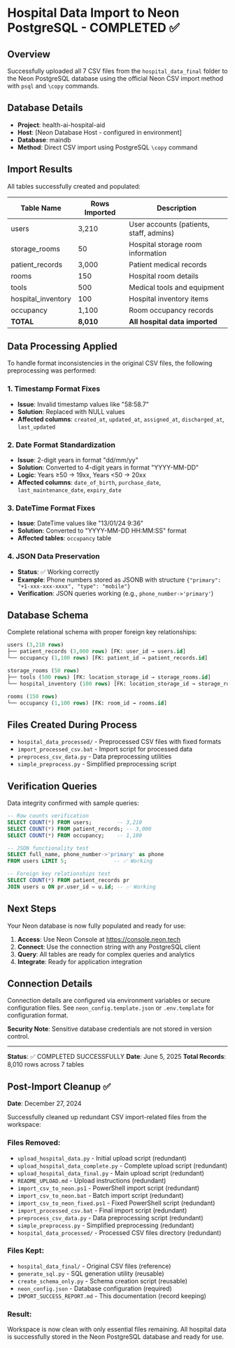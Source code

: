 # Hospital Data Import to Neon PostgreSQL - COMPLETED ✅

## Overview

Successfully uploaded all 7 CSV files from the `hospital_data_final` folder to the Neon PostgreSQL database using the official Neon CSV import method with `psql` and `\copy` commands.

## Database Details

- **Project**: health-ai-hospital-aid
- **Host**: [Neon Database Host - configured in environment]
- **Database**: maindb
- **Method**: Direct CSV import using PostgreSQL `\copy` command

## Import Results

All tables successfully created and populated:

| Table Name         | Rows Imported | Description                             |
| ------------------ | ------------- | --------------------------------------- |
| users              | 3,210         | User accounts (patients, staff, admins) |
| storage_rooms      | 50            | Hospital storage room information       |
| patient_records    | 3,000         | Patient medical records                 |
| rooms              | 150           | Hospital room details                   |
| tools              | 500           | Medical tools and equipment             |
| hospital_inventory | 100           | Hospital inventory items                |
| occupancy          | 1,100         | Room occupancy records                  |
| **TOTAL**          | **8,010**     | **All hospital data imported**          |

## Data Processing Applied

To handle format inconsistencies in the original CSV files, the following preprocessing was performed:

### 1. Timestamp Format Fixes

- **Issue**: Invalid timestamp values like "58:58.7"
- **Solution**: Replaced with NULL values
- **Affected columns**: `created_at`, `updated_at`, `assigned_at`, `discharged_at`, `last_updated`

### 2. Date Format Standardization

- **Issue**: 2-digit years in format "dd/mm/yy"
- **Solution**: Converted to 4-digit years in format "YYYY-MM-DD"
- **Logic**: Years ≥50 → 19xx, Years <50 → 20xx
- **Affected columns**: `date_of_birth`, `purchase_date`, `last_maintenance_date`, `expiry_date`

### 3. DateTime Format Fixes

- **Issue**: DateTime values like "13/01/24 9:36"
- **Solution**: Converted to "YYYY-MM-DD HH:MM:SS" format
- **Affected tables**: `occupancy` table

### 4. JSON Data Preservation

- **Status**: ✅ Working correctly
- **Example**: Phone numbers stored as JSONB with structure `{"primary": "+1-xxx-xxx-xxxx", "type": "mobile"}`
- **Verification**: JSON queries working (e.g., `phone_number->'primary'`)

## Database Schema

Complete relational schema with proper foreign key relationships:

```sql
users (3,210 rows)
├── patient_records (3,000 rows) [FK: user_id → users.id]
└── occupancy (1,100 rows) [FK: patient_id → patient_records.id]

storage_rooms (50 rows)
├── tools (500 rows) [FK: location_storage_id → storage_rooms.id]
└── hospital_inventory (100 rows) [FK: location_storage_id → storage_rooms.id]

rooms (150 rows)
└── occupancy (1,100 rows) [FK: room_id → rooms.id]
```

## Files Created During Process

- `hospital_data_processed/` - Preprocessed CSV files with fixed formats
- `import_processed_csv.bat` - Import script for processed data
- `preprocess_csv_data.py` - Data preprocessing utilities
- `simple_preprocess.py` - Simplified preprocessing script

## Verification Queries

Data integrity confirmed with sample queries:

```sql
-- Row counts verification
SELECT COUNT(*) FROM users;        -- 3,210
SELECT COUNT(*) FROM patient_records; -- 3,000
SELECT COUNT(*) FROM occupancy;    -- 1,100

-- JSON functionality test
SELECT full_name, phone_number->'primary' as phone
FROM users LIMIT 5;               -- ✅ Working

-- Foreign key relationships test
SELECT COUNT(*) FROM patient_records pr
JOIN users u ON pr.user_id = u.id; -- ✅ Working
```

## Next Steps

Your Neon database is now fully populated and ready for use:

1. **Access**: Use Neon Console at https://console.neon.tech
2. **Connect**: Use the connection string with any PostgreSQL client
3. **Query**: All tables are ready for complex queries and analytics
4. **Integrate**: Ready for application integration

## Connection Details

Connection details are configured via environment variables or secure configuration files.
See `neon_config.template.json` or `.env.template` for configuration format.

**Security Note**: Sensitive database credentials are not stored in version control.

---

**Status**: ✅ COMPLETED SUCCESSFULLY
**Date**: June 5, 2025
**Total Records**: 8,010 rows across 7 tables

## Post-Import Cleanup ✅

**Date**: December 27, 2024

Successfully cleaned up redundant CSV import-related files from the workspace:

### Files Removed:

- `upload_hospital_data.py` - Initial upload script (redundant)
- `upload_hospital_data_complete.py` - Complete upload script (redundant)
- `upload_hospital_data_final.py` - Main upload script (redundant)
- `README_UPLOAD.md` - Upload instructions (redundant)
- `import_csv_to_neon.ps1` - PowerShell import script (redundant)
- `import_csv_to_neon.bat` - Batch import script (redundant)
- `import_csv_to_neon_fixed.ps1` - Fixed PowerShell script (redundant)
- `import_processed_csv.bat` - Final import script (redundant)
- `preprocess_csv_data.py` - Data preprocessing script (redundant)
- `simple_preprocess.py` - Simplified preprocessing (redundant)
- `hospital_data_processed/` - Processed CSV files directory (redundant)

### Files Kept:

- `hospital_data_final/` - Original CSV files (reference)
- `generate_sql.py` - SQL generation utility (reusable)
- `create_schema_only.py` - Schema creation script (reusable)
- `neon_config.json` - Database configuration (required)
- `IMPORT_SUCCESS_REPORT.md` - This documentation (record keeping)

### Result:

Workspace is now clean with only essential files remaining. All hospital data is successfully stored in the Neon PostgreSQL database and ready for use.
